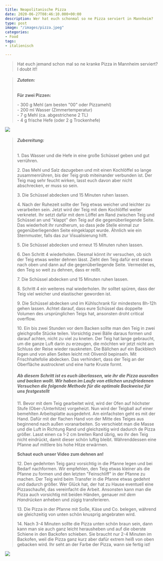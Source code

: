 ```yaml
---
title: Neapolitanische Pizza
date: 2020-06-27T08:46:10.000+00:00
description: Wer hat euch schonmal so ne Pizza serviert in Mannheim?
type: post
image: "/images/pizza.jpeg"
categories:
- Food
tags:
- italienisch

---
```

> Hat euch jemand schon mal so ne kranke Pizza in Mannheim serviert? I doubt it!!

> ###### **Zutaten:**
>
> **Für zwei Pizzen:**
>
> \- 300 g Mehl (am besten "00" oder Pizzamehl)  
> \- 200 ml Wasser (Zimmertemperatur)  
> \- 7 g Mehl (ca. abgestrichene 2 TL)  
> \- 4 g frische Hefe (oder 2 g Trockenhefe)

![](/images/pizza3.jpeg)

> ###### **Zubereitung:**
>
> 1\. Das Wasser und die Hefe in eine große Schüssel geben und gut verrühren.
>
> 2\. Das Mehl und Salz dazugeben und mit einen Kochlöffel so lange zusammenrühren, bis der Teig grob miteinander verbunden ist. Der Teig mag sehr feucht wirken, lasst euch davon aber nicht abschrecken, er muss so sein.
>
> 3\. Die Schüssel abdecken und 15 Minuten ruhen lassen.
>
> 4\. Nach der Ruhezeit sollte der Teig etwas weicher und leichter zu verarbeiten sein. Jetzt wird der Teig mit dem Kochlöffel weiter verknetet. Ihr setzt dafür mit dem Löffel am Rand zwischen Teig und Schüssel an und "klappt" den Teig auf die gegenüberliegende Seite. Das wiederholt ihr rundherum, so dass jede Stelle einmal zur gegenüberliegenden Seite eingeklappt wurde. Ähnlich wie ein Sternmuster, falls das zur Visualisierung hilft.
>
> 5\. Die Schüssel abdecken und  erneut 15 Minuten ruhen lassen.
>
> 6\. Den Schritt 4 wiederholen. Diesmal könnt ihr versuchen, ob sich der Teig etwas weiter dehnen lässt. Zieht den Teig dafür erst etwas nach oben und dann auf die gegenüberliegende Seite. Vermeidet es, den Teig so weit zu dehnen, dass er reißt.
>
> 7\. Die Schüssel abdecken und 15 Minuten ruhen lassen.
>
> 8\. Schritt 4 ein weiteres mal wiederholen. Ihr solltet spüren, dass der Teig viel weicher und elastischer geworden ist.
>
> 9\. Die Schüssel abdecken und im Kühlschrank für mindestens 8h-12h gehen lassen. Achtet darauf, dass eure Schüssel das doppelte Volumen des ursprünglichen Teigs hat, ansonsten droht critical overflow.
>
> 10\. Ein bis zwei Stunden vor dem Backen sollte man den Teig in zwei gleichgroße Stücke teilen. Vorsichtig zwei Bälle daraus formen und darauf achten, nicht zu viel zu kneten. Der Teig hat lange gebraucht, um die ganze Luft darin zu erzeugen, die möchten wir jetzt nicht am Schluss der Reise wieder rauskneten. Die Bällchen auf ein Backblech legen und von allen Seiten leicht mit Olivenöl bepinseln. Mit Frischhaltefolie abdecken. Das verhindert, dass der Teig an der Oberfläche austrocknet und eine harte Kruste formt.
>
> ##### Ab diesem Schritt ist es euch überlassen, wie ihr die Pizza ausrollen und backen wollt. Wir haben im Laufe von etlichen unzufriedenen Versuchen die folgende Methode für die optimale Backweise für uns festgestellt
>
> 11\. Bevor mit dem Teig gearbeitet wird, wird der Ofen auf höchster Stufe (Ober-/Unterhitze) vorgeheizt. Nun wird der Teigball auf einer bemehlten Arbeitsplatte ausgedehnt. Am einfachsten geht es mit der Hand. Dafür mit der flachen Hand von der Mitte des Teiges aus beginnend nach außen voranarbeiten. So verschiebt man die Masse und die Luft in Richtung Rand und gleichzeitig wird dadurch de Pizza größer. Lasst einen ca 1-2 cm breiten Rand übrig, wo ihr den Teig nicht eindrückt, damit dieser schön luftig bleibt. Währenddessen eine Pfanne auf mittlere bis hohe Hitze erwärmen.
>
> **Schaut euch unser Video zum dehnen an!**
>
> 12\. Den gedehnten Teig ganz vorsichtig in die Pfanne legen und bei Bedarf nachformen. Wir empfehlen, den Teig etwas kleiner als die Pfanne zu formen und den letzten "Feinschliff" in der Pfanne zu machen. Der Teig wird beim Transfer in die Pfanne etwas gedehnt und dadurch größer. Wer Glück hat, der hat zu Hause eventuell eine Pizzaschaufel, das vereinfacht die Arbeit. Ansonsten kann man die Pizza auch vorsichtig mit beiden Händen, genauer _mit dem Handrücken_ anheben und zügig transferieren.
>
> 13\. Die Pizza in der Pfanne mit Soße, Käse und Co. belegen, während sie gleichzeitig von unten schön knusprig angebraten wird.
>
> 14\. Nach 3-4 Minuten sollte die Pizza unten schön braun sein, dann kann man sie auch ganz leicht herausheben und auf die oberste Schiene in den Backofen schieben. Sie braucht nur 2-4 Minuten im Backofen, weil die Pizza ganz kurz aber dafür extrem heiß von oben gebacken wird. Ihr seht an der Farbe der Pizza, wann sie fertig ist!

![](/images/pizza2.jpeg)